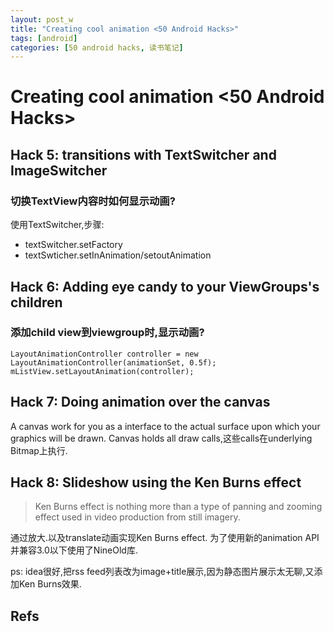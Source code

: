 ```yaml
---
layout: post_w
title: "Creating cool animation <50 Android Hacks>"
tags: [android] 
categories: [50 android hacks, 读书笔记]
---
```


# Creating cool animation <50 Android Hacks>

## Hack 5: transitions with TextSwitcher and ImageSwitcher

### 切换TextView内容时如何显示动画?
使用TextSwitcher,步骤:
- textSwitcher.setFactory
- textSwticher.setInAnimation/setoutAnimation

## Hack 6: Adding eye candy to your ViewGroups's children

### 添加child view到viewgroup时,显示动画?
	LayoutAnimationController controller = new LayoutAnimationController(animationSet, 0.5f);
	mListView.setLayoutAnimation(controller);

## Hack 7: Doing animation over the canvas
A canvas work for you as a interface to the actual surface upon which your graphics will be drawn.
Canvas holds all draw calls,这些calls在underlying Bitmap上执行.

## Hack 8: Slideshow using the Ken Burns effect

> Ken Burns effect is nothing more than a type of panning and zooming effect used in video production from still imagery.   

通过放大.以及translate动画实现Ken Burns effect. 为了使用新的animation API并兼容3.0以下使用了NineOld库.

ps: idea很好,把rss feed列表改为image+title展示,因为静态图片展示太无聊,又添加Ken Burns效果.

## Refs
